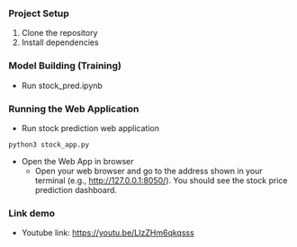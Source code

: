 ### Project Setup

1. Clone the repository
2. Install dependencies

### Model Building (Training)

- Run stock_pred.ipynb

### Running the Web Application

- Run stock prediction web application

```
python3 stock_app.py
```

- Open the Web App in browser
  - Open your web browser and go to the address shown in your terminal (e.g., http://127.0.0.1:8050/). You should see the stock price prediction dashboard.

### Link demo

- Youtube link: https://youtu.be/LIzZHm6qkqsss
